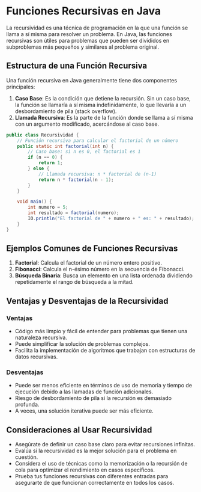 # Funciones Recursivas en Java

La recursividad es una técnica de programación en la que una función se llama a sí misma para resolver un problema. En
Java, las funciones recursivas son útiles para problemas que pueden ser divididos en subproblemas más pequeños y
similares al problema original.

## Estructura de una Función Recursiva

Una función recursiva en Java generalmente tiene dos componentes principales:

1. **Caso Base**: Es la condición que detiene la recursión. Sin un caso base, la función se llamaría a sí misma
   indefinidamente, lo que llevaría a un desbordamiento de pila (stack overflow).
2. **Llamada Recursiva**: Es la parte de la función donde se llama a sí misma con un argumento modificado, acercándose
   al caso base.

```java
public class Recursividad {
    // Función recursiva para calcular el factorial de un número
    public static int factorial(int n) {
        // Caso base: si n es 0, el factorial es 1
        if (n == 0) {
            return 1;
        } else {
            // Llamada recursiva: n * factorial de (n-1)
            return n * factorial(n - 1);
        }
    }

    void main() {
        int numero = 5;
        int resultado = factorial(numero);
        IO.println("El factorial de " + numero + " es: " + resultado);
    }
}
```

## Ejemplos Comunes de Funciones Recursivas

1. **Factorial**: Calcula el factorial de un número entero positivo.
2. **Fibonacci**: Calcula el n-ésimo número en la secuencia de Fibonacci.
3. **Búsqueda Binaria**: Busca un elemento en una lista ordenada dividiendo repetidamente el rango de búsqueda a la
   mitad.

## Ventajas y Desventajas de la Recursividad

### Ventajas

- Código más limpio y fácil de entender para problemas que tienen una naturaleza recursiva.
- Puede simplificar la solución de problemas complejos.
- Facilita la implementación de algoritmos que trabajan con estructuras de datos recursivas.

### Desventajas

- Puede ser menos eficiente en términos de uso de memoria y tiempo de ejecución debido a las llamadas de función
  adicionales.
- Riesgo de desbordamiento de pila si la recursión es demasiado profunda.
- A veces, una solución iterativa puede ser más eficiente.

## Consideraciones al Usar Recursividad

- Asegúrate de definir un caso base claro para evitar recursiones infinitas.
- Evalúa si la recursividad es la mejor solución para el problema en cuestión.
- Considera el uso de técnicas como la memorización o la recursión de cola para optimizar el rendimiento en casos
  específicos.
- Prueba tus funciones recursivas con diferentes entradas para asegurarte de que funcionan correctamente en todos los
  casos.